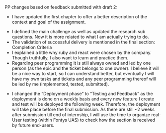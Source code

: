 PP changes based on feedback submitted with draft 2: 
*   I have updated the first chapter to offer a better description of the context and goal of the assignment.  
-   I defined the main challenge as well as updated the research sub questions. Now it is more related to what I am actually trying to do.
-   The validation of successful delivery is mentioned in the final section: Completion Criteria
-   I explained a little why ruby and react were chosen by the company. Though truthfully, I also want to learn and practice them.
-   Regarding peer programming it is still always owned and led by one person (as the epic and the ticket belongs to one owner). I believe it will be a nice way to start, so I can understand better, but eventually I will have my own tasks and tickets and any peer programming thereof will be led by me (implemented, tested, submitted).
* I changed the “Deployment phase” to “Testing and Feedback” as the deployment is done on a weekly basis and every new feature I create and test will be deployed the following week. Therefore, the deployment will take place before the final submission. As there are still ~2 weeks after submission till end of internship, I will use the time to organize real-User testing (within Fontys UAS) to check how the section is received by future end-users.